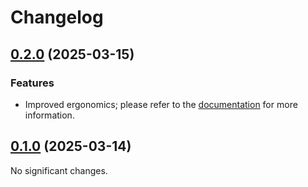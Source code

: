 # Changelog

<!-- changelogging: start -->

## [0.2.0](https://github.com/nekitdev/non-empty-str/tree/v0.2.0) (2025-03-15)

### Features

- Improved ergonomics; please refer to the [documentation](https://docs.rs/non-empty-str)
  for more information.

## [0.1.0](https://github.com/nekitdev/non-empty-str/tree/v0.1.0) (2025-03-14)

No significant changes.
